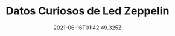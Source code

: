 ---
title: " Datos Curiosos de Led Zeppelin "
date: 2021-06-16T01:42:49.325Z
featuredimage: /assets/123456.jpg
categoria: Musica
tags:
  - "#Musica"
  - "#Banda"
  - "#Rock"
short-description: Cuales de estos datos curiosos sabias de Led Zeppelin
mk1: >+
  ### 1.

  ![1570](/assets/1570.png "1570")

  Ocho discos de estudio y uno “póstumo” son su legado musical, principal aportación de Led Zeppelin a la cultura, pero existen muchas historias detrás de la agrupación que les han dado un toque de singularidad. Estas son algunas de las cosas que quizá no sabías de Led Zeppelin.

  ### 2.

  ![1571](/assets/1571.jpg "1571")

  Su guitarrista, Jimmy Page, pareció en un programa televisivo a los 13 años donde aseguraba que su futuro estaba en la investigación biológica.
mk2: >+
  ### 3.

  ![1572](/assets/1572.jpg "1572")

  Mientras el primer disco les tomó 30 horas en ser grabado, el segundo álbum, una bomba explosiva de guitarras acompañada de la brutal batería de John Bonhman quien quizá estaba en su mejor momento. Tardó cerca de ocho meses en terminarse debido a la complicada gira en la que se  encontraba la banda.

  ### 4.

  ![1573](/assets/1573.jpg "1573")

  Grabar entre conciertos fue bastante duro para los integrantes y para la música que creaban, pues algunas veces se grababan partes de una canción por separado como sucedió con el solo de batería de “Moby Dick”.
mk3: >+
  ### 5.

  ![1574](/assets/1574.jpg "1574")

  Esta misma canción, siempre que fue tocada en vivo siempre incluyó una improvisación Jimmy Page, siempre era distinta, por lo que si alguien vio a la banda en vivo pudo disfrutar de una versión única y original de la canción.

  ### 6.

  ![1575](/assets/1575.jpg "1575")

  Jack Kerouac es uno de los representantes de la escritura automática, gracias a esto escribió On the Road, uno de los libros más importantes del siglo XX en tan sólo tres semanas. Parece que hay algo de genialidad en esta técnica pues Robert Plant la usó para escribir “Stairway to heaven” en una noche con unos cuantos arreglos al día siguiente.
mk4: >+
  ### 7.

  ![1576](/assets/1576.jpg "1576")

  A pesar de lo que muchos dicen y como se aseguraba en los 70, incluso la disquera de la banda tuvo que hacer un anuncio oficial, esta famosa canción (“Stairway to heaven”) NO tiene mensajes ocultos ni se relaciona de ninguna forma con el satanismo.

  ### 8.

  ![1577](/assets/1577.jpg "1577")

  Al parecer la genialidad y mítica que rodean a la canción antes mencionada no es tan impresionante una vez que sabes que la progresión básica de la guitarra es originaria de “Taurus”, track perteneciente a la banda Spirit. Led Zeppelin fue telonera de ellos en alguna ocasión y de ahí puede venir el “préstamo”.
mk5: >+
  ### 9.

  ![15778](/assets/1578.jpg "1578")

  Robert Plant era contador de un banco antes de ser vocalista de la banda.

  ### 10.

  ![1579](/assets/1579.jpg "1579")

  Plant, desde 2008 es Comandante de la Orden del Imperio Británico.
---